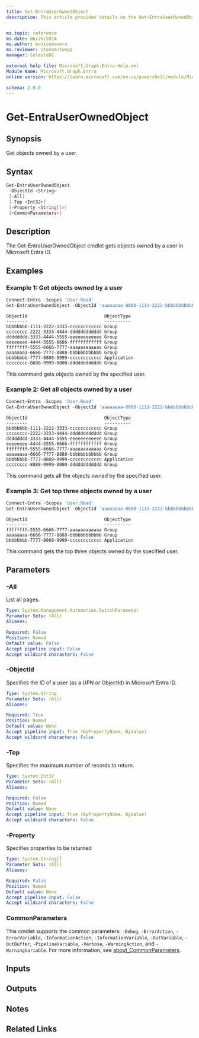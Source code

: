 ```yaml
---
title: Get-EntraUserOwnedObject
description: This article provides details on the Get-EntraUserOwnedObject command.


ms.topic: reference
ms.date: 06/26/2024
ms.author: eunicewaweru
ms.reviewer: stevemutungi
manager: CelesteDG

external help file: Microsoft.Graph.Entra-Help.xml
Module Name: Microsoft.Graph.Entra
online version: https://learn.microsoft.com/en-us/powershell/module/Microsoft.Graph.Entra/Get-EntraUserOwnedObject

schema: 2.0.0
---
```


# Get-EntraUserOwnedObject

## Synopsis

Get objects owned by a user.

## Syntax

```powershell
Get-EntraUserOwnedObject
 -ObjectId <String>
 [-All]
 [-Top <Int32>]
 [-Property <String[]>]
 [<CommonParameters>]
```

## Description

The Get-EntraUserOwnedObject cmdlet gets objects owned by a user in Microsoft Entra ID.

## Examples

### Example 1: Get objects owned by a user

```powershell
Connect-Entra -Scopes 'User.Read'
Get-EntraUserOwnedObject -ObjectId 'aaaaaaaa-0000-1111-2222-bbbbbbbbbbbb'
```

```Output
ObjectId                             ObjectType
--------                             ----------
bbbbbbbb-1111-2222-3333-cccccccccccc Group
cccccccc-2222-3333-4444-dddddddddddd Group
dddddddd-3333-4444-5555-eeeeeeeeeeee Group
eeeeeeee-4444-5555-6666-ffffffffffff Group
ffffffff-5555-6666-7777-aaaaaaaaaaaa Group
aaaaaaaa-6666-7777-8888-bbbbbbbbbbbb Group
bbbbbbbb-7777-8888-9999-cccccccccccc Application
cccccccc-8888-9999-0000-dddddddddddd Group
```

This command gets objects owned by the specified user.

### Example 2: Get all objects owned by a user

```powershell
Connect-Entra -Scopes 'User.Read'
Get-EntraUserOwnedObject -ObjectId 'aaaaaaaa-0000-1111-2222-bbbbbbbbbbbb' -All 
```

```Output
ObjectId                             ObjectType
--------                             ----------
bbbbbbbb-1111-2222-3333-cccccccccccc Group
cccccccc-2222-3333-4444-dddddddddddd Group
dddddddd-3333-4444-5555-eeeeeeeeeeee Group
eeeeeeee-4444-5555-6666-ffffffffffff Group
ffffffff-5555-6666-7777-aaaaaaaaaaaa Group
aaaaaaaa-6666-7777-8888-bbbbbbbbbbbb Group
bbbbbbbb-7777-8888-9999-cccccccccccc Application
cccccccc-8888-9999-0000-dddddddddddd Group
```

This command gets all the objects owned by the specified user.

### Example 3: Get top three objects owned by a user

```powershell
Connect-Entra -Scopes 'User.Read'
Get-EntraUserOwnedObject -ObjectId 'aaaaaaaa-0000-1111-2222-bbbbbbbbbbbb' -Top 3
```

```Output
ObjectId                             ObjectType
--------                             ----------
ffffffff-5555-6666-7777-aaaaaaaaaaaa Group
aaaaaaaa-6666-7777-8888-bbbbbbbbbbbb Group
bbbbbbbb-7777-8888-9999-cccccccccccc Application
```

This command gets the top three objects owned by the specified user.

## Parameters

### -All

List all pages.

```yaml
Type: System.Management.Automation.SwitchParameter
Parameter Sets: (All)
Aliases:

Required: False
Position: Named
Default value: False
Accept pipeline input: False
Accept wildcard characters: False
```

### -ObjectId

Specifies the ID of a user (as a UPN or ObjectId) in Microsoft Entra ID.

```yaml
Type: System.String
Parameter Sets: (All)
Aliases:

Required: True
Position: Named
Default value: None
Accept pipeline input: True (ByPropertyName, ByValue)
Accept wildcard characters: False
```

### -Top

Specifies the maximum number of records to return.

```yaml
Type: System.Int32
Parameter Sets: (All)
Aliases:

Required: False
Position: Named
Default value: None
Accept pipeline input: True (ByPropertyName, ByValue)
Accept wildcard characters: False
```

### -Property

Specifies properties to be returned

```yaml
Type: System.String[]
Parameter Sets: (All)
Aliases:

Required: False
Position: Named
Default value: None
Accept pipeline input: False
Accept wildcard characters: False
```

### CommonParameters

This cmdlet supports the common parameters: `-Debug`, `-ErrorAction`, `-ErrorVariable`, `-InformationAction`, `-InformationVariable`, `-OutVariable`, `-OutBuffer`, `-PipelineVariable`, `-Verbose`, `-WarningAction`, and `-WarningVariable`. For more information, see [about_CommonParameters](https://go.microsoft.com/fwlink/?LinkID=113216).

## Inputs

## Outputs

## Notes

## Related Links
